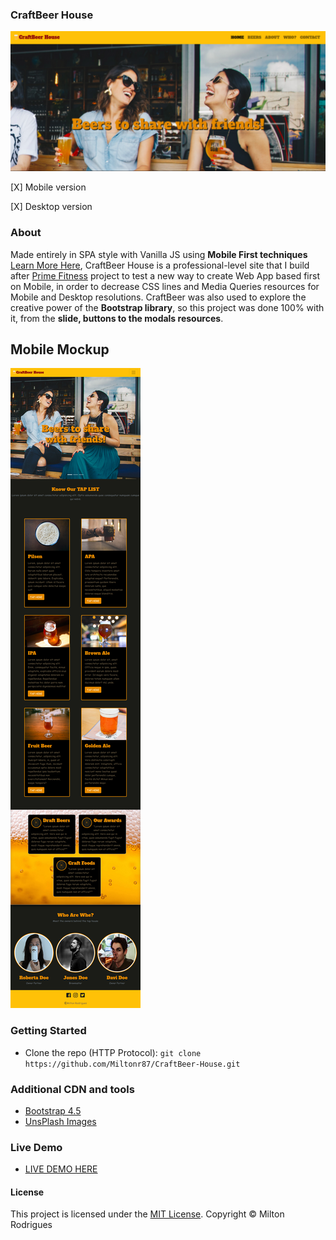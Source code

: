 
### CraftBeer House

![Screen Shot](https://github.com/Miltonr87/CraftBeer-House/blob/main/craftbeerhouse.png)

[X] Mobile version

[X] Desktop version

### About

Made entirely in SPA style with Vanilla JS using **Mobile First techniques** [Learn More Here](https://medium.com/@Vincentxia77/what-is-mobile-first-design-why-its-important-how-to-make-it-7d3cf2e29d00), CraftBeer House is a professional-level site that I build after [Prime Fitness](https://github.com/Miltonr87/Prime-Fitness) project to test a new way to create Web App based first on Mobile, in order to decrease CSS lines and Media Queries resources for Mobile and Desktop resolutions. CraftBeer was also used to explore the creative power of the **Bootstrap library**, so this project was done 100% with it, from the **slide, buttons to the modals resources**.

## Mobile Mockup

![Screen Shot](https://github.com/Miltonr87/CraftBeer-House/blob/main/mobile-mockup.png)

### Getting Started

- Clone the repo (HTTP Protocol): ```git clone https://github.com/Miltonr87/CraftBeer-House.git```

### Additional CDN and tools
- [Bootstrap 4.5](https://getbootstrap.com/)
- [UnsPlash Images](https://unsplash.com/)

### Live Demo 

- [LIVE DEMO HERE](https://miltonr87.github.io/CraftBeer-House/)

#### License

This project is licensed under the [MIT License](https://magno.mit-license.org/2018). Copyright © Milton Rodrigues


